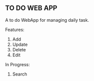 ## TO DO WEB APP

A to do WebApp for managing daily task.

Features:

1. Add
2. Update
3. Delete
4. Edit

In Progress:

1. Search
